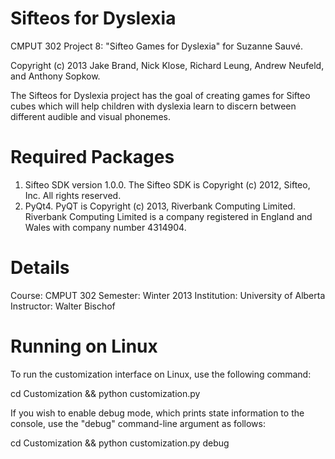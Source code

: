 Sifteos for Dyslexia
====================
CMPUT 302 Project 8: "Sifteo Games for Dyslexia" for Suzanne Sauvé.

Copyright (c) 2013 Jake Brand, Nick Klose, Richard Leung, 
Andrew Neufeld, and Anthony Sopkow.

The Sifteos for Dyslexia project has the goal of creating games for Sifteo cubes which will help children with dyslexia learn to discern between different audible and visual phonemes.

Required Packages
=================
1. Sifteo SDK version 1.0.0. The Sifteo SDK is Copyright (c) 2012, Sifteo, Inc. All rights reserved.
2. PyQt4. PyQT is Copyright (c) 2013, Riverbank Computing Limited. Riverbank Computing Limited is a company registered in England and Wales with company number 4314904.

Details
=======
Course:		CMPUT 302
Semester:	Winter 2013
Institution: 	University of Alberta
Instructor:	Walter Bischof

Running on Linux
================
To run the customization interface on Linux, use the following command:

   cd Customization && python customization.py

If you wish to enable debug mode, which prints state information to the console,
use the "debug" command-line argument as follows:

   cd Customization && python customization.py debug


